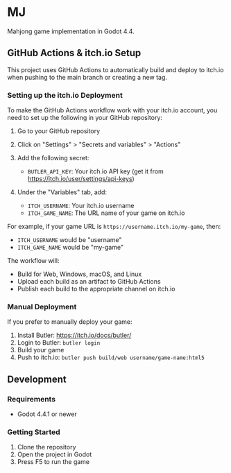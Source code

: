 # MJ

Mahjong game implementation in Godot 4.4.

## GitHub Actions & itch.io Setup

This project uses GitHub Actions to automatically build and deploy to itch.io when pushing to the main branch or creating a new tag.

### Setting up the itch.io Deployment

To make the GitHub Actions workflow work with your itch.io account, you need to set up the following in your GitHub repository:

1. Go to your GitHub repository
2. Click on "Settings" > "Secrets and variables" > "Actions"
3. Add the following secret:
   - `BUTLER_API_KEY`: Your itch.io API key (get it from https://itch.io/user/settings/api-keys)

4. Under the "Variables" tab, add:
   - `ITCH_USERNAME`: Your itch.io username
   - `ITCH_GAME_NAME`: The URL name of your game on itch.io

For example, if your game URL is `https://username.itch.io/my-game`, then:
- `ITCH_USERNAME` would be "username"
- `ITCH_GAME_NAME` would be "my-game"

The workflow will:
- Build for Web, Windows, macOS, and Linux
- Upload each build as an artifact to GitHub Actions
- Publish each build to the appropriate channel on itch.io

### Manual Deployment

If you prefer to manually deploy your game:

1. Install Butler: https://itch.io/docs/butler/
2. Login to Butler: `butler login`
3. Build your game
4. Push to itch.io: `butler push build/web username/game-name:html5`

## Development

### Requirements

- Godot 4.4.1 or newer

### Getting Started

1. Clone the repository
2. Open the project in Godot
3. Press F5 to run the game
